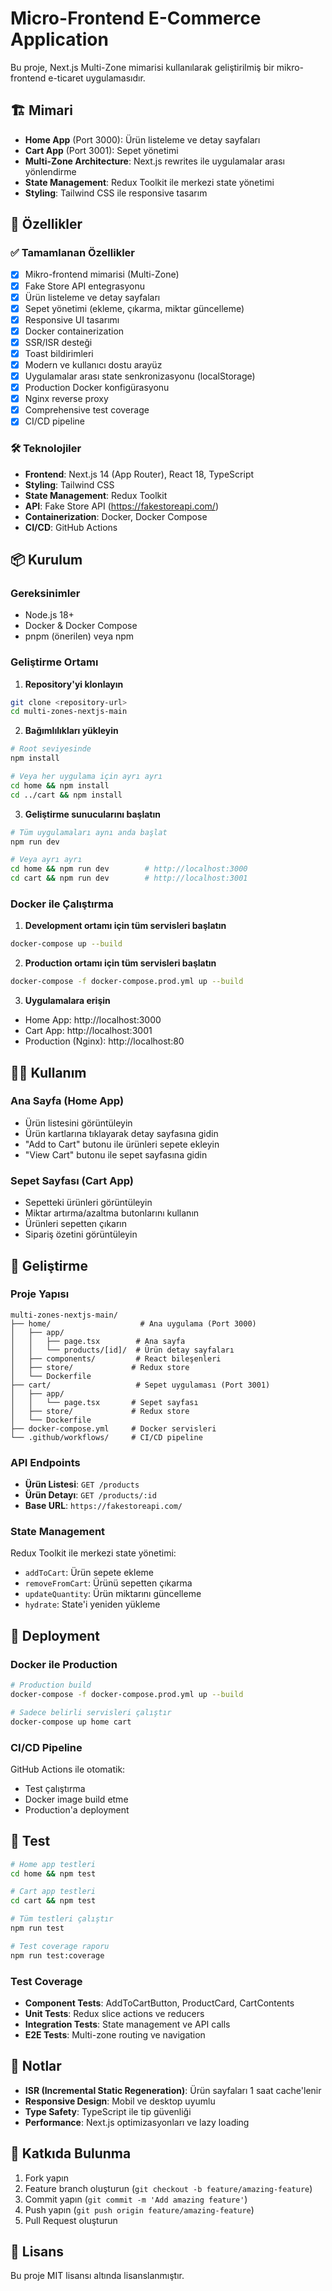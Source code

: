 # Micro-Frontend E-Commerce Application

Bu proje, Next.js Multi-Zone mimarisi kullanılarak geliştirilmiş bir mikro-frontend e-ticaret uygulamasıdır.

## 🏗️ Mimari

- **Home App** (Port 3000): Ürün listeleme ve detay sayfaları
- **Cart App** (Port 3001): Sepet yönetimi
- **Multi-Zone Architecture**: Next.js rewrites ile uygulamalar arası yönlendirme
- **State Management**: Redux Toolkit ile merkezi state yönetimi
- **Styling**: Tailwind CSS ile responsive tasarım

## 🚀 Özellikler

### ✅ Tamamlanan Özellikler
- [x] Mikro-frontend mimarisi (Multi-Zone)
- [x] Fake Store API entegrasyonu
- [x] Ürün listeleme ve detay sayfaları
- [x] Sepet yönetimi (ekleme, çıkarma, miktar güncelleme)
- [x] Responsive UI tasarımı
- [x] Docker containerization
- [x] SSR/ISR desteği
- [x] Toast bildirimleri
- [x] Modern ve kullanıcı dostu arayüz
- [x] Uygulamalar arası state senkronizasyonu (localStorage)
- [x] Production Docker konfigürasyonu
- [x] Nginx reverse proxy
- [x] Comprehensive test coverage
- [x] CI/CD pipeline

### 🛠️ Teknolojiler
- **Frontend**: Next.js 14 (App Router), React 18, TypeScript
- **Styling**: Tailwind CSS
- **State Management**: Redux Toolkit
- **API**: Fake Store API (https://fakestoreapi.com/)
- **Containerization**: Docker, Docker Compose
- **CI/CD**: GitHub Actions

## 📦 Kurulum

### Gereksinimler
- Node.js 18+
- Docker & Docker Compose
- pnpm (önerilen) veya npm

### Geliştirme Ortamı

1. **Repository'yi klonlayın**
```bash
git clone <repository-url>
cd multi-zones-nextjs-main
```

2. **Bağımlılıkları yükleyin**
```bash
# Root seviyesinde
npm install

# Veya her uygulama için ayrı ayrı
cd home && npm install
cd ../cart && npm install
```

3. **Geliştirme sunucularını başlatın**
```bash
# Tüm uygulamaları aynı anda başlat
npm run dev

# Veya ayrı ayrı
cd home && npm run dev        # http://localhost:3000
cd cart && npm run dev        # http://localhost:3001
```

### Docker ile Çalıştırma

1. **Development ortamı için tüm servisleri başlatın**
```bash
docker-compose up --build
```

2. **Production ortamı için tüm servisleri başlatın**
```bash
docker-compose -f docker-compose.prod.yml up --build
```

3. **Uygulamalara erişin**
- Home App: http://localhost:3000
- Cart App: http://localhost:3001
- Production (Nginx): http://localhost:80

## 🏃‍♂️ Kullanım

### Ana Sayfa (Home App)
- Ürün listesini görüntüleyin
- Ürün kartlarına tıklayarak detay sayfasına gidin
- "Add to Cart" butonu ile ürünleri sepete ekleyin
- "View Cart" butonu ile sepet sayfasına gidin

### Sepet Sayfası (Cart App)
- Sepetteki ürünleri görüntüleyin
- Miktar artırma/azaltma butonlarını kullanın
- Ürünleri sepetten çıkarın
- Sipariş özetini görüntüleyin

## 🔧 Geliştirme

### Proje Yapısı
```
multi-zones-nextjs-main/
├── home/                    # Ana uygulama (Port 3000)
│   ├── app/
│   │   ├── page.tsx        # Ana sayfa
│   │   └── products/[id]/  # Ürün detay sayfaları
│   ├── components/         # React bileşenleri
│   ├── store/             # Redux store
│   └── Dockerfile
├── cart/                   # Sepet uygulaması (Port 3001)
│   ├── app/
│   │   └── page.tsx       # Sepet sayfası
│   ├── store/             # Redux store
│   └── Dockerfile
├── docker-compose.yml     # Docker servisleri
└── .github/workflows/     # CI/CD pipeline
```

### API Endpoints
- **Ürün Listesi**: `GET /products`
- **Ürün Detayı**: `GET /products/:id`
- **Base URL**: `https://fakestoreapi.com/`

### State Management
Redux Toolkit ile merkezi state yönetimi:
- `addToCart`: Ürün sepete ekleme
- `removeFromCart`: Ürünü sepetten çıkarma
- `updateQuantity`: Ürün miktarını güncelleme
- `hydrate`: State'i yeniden yükleme

## 🚀 Deployment

### Docker ile Production
```bash
# Production build
docker-compose -f docker-compose.prod.yml up --build

# Sadece belirli servisleri çalıştır
docker-compose up home cart
```

### CI/CD Pipeline
GitHub Actions ile otomatik:
- Test çalıştırma
- Docker image build etme
- Production'a deployment

## 🧪 Test

```bash
# Home app testleri
cd home && npm test

# Cart app testleri
cd cart && npm test

# Tüm testleri çalıştır
npm run test

# Test coverage raporu
npm run test:coverage
```

### Test Coverage
- **Component Tests**: AddToCartButton, ProductCard, CartContents
- **Unit Tests**: Redux slice actions ve reducers
- **Integration Tests**: State management ve API calls
- **E2E Tests**: Multi-zone routing ve navigation

## 📝 Notlar

- **ISR (Incremental Static Regeneration)**: Ürün sayfaları 1 saat cache'lenir
- **Responsive Design**: Mobil ve desktop uyumlu
- **Type Safety**: TypeScript ile tip güvenliği
- **Performance**: Next.js optimizasyonları ve lazy loading

## 🤝 Katkıda Bulunma

1. Fork yapın
2. Feature branch oluşturun (`git checkout -b feature/amazing-feature`)
3. Commit yapın (`git commit -m 'Add amazing feature'`)
4. Push yapın (`git push origin feature/amazing-feature`)
5. Pull Request oluşturun

## 📄 Lisans

Bu proje MIT lisansı altında lisanslanmıştır.